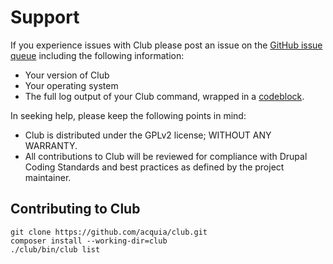 # Support

If you experience issues with Club please post an issue on the [GitHub issue queue](https://github.com/acquia/club/issues) including the following information:

- Your version of Club
- Your operating system
- The full log output of your Club command, wrapped in a [codeblock](https://help.github.com/articles/basic-writing-and-formatting-syntax/#quoting-code).

In seeking help, please keep the following points in mind:

* Club is distributed under the GPLv2 license; WITHOUT ANY WARRANTY.
* All contributions to Club will be reviewed for compliance with Drupal Coding Standards and best practices as defined by the project maintainer.

## Contributing to Club

    git clone https://github.com/acquia/club.git
    composer install --working-dir=club
    ./club/bin/club list
